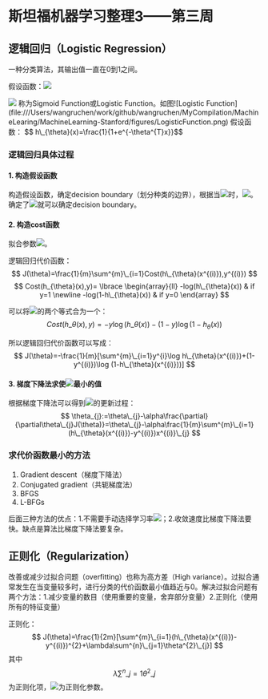 # 斯坦福机器学习整理3——第三周
<script type="text/javascript"
 src="http://cdn.mathjax.org/mathjax/latest/MathJax.js?config=TeX-AMS-MML_HTMLorMML">
</script>
## 逻辑回归（Logistic Regression）

一种分类算法，其输出值一直在0到1之间。

假设函数：<img src="http://www.forkosh.com/mathtex.cgi? h_{\theta}(x)=g(\theta^{T}x)"> 

<img src="http://www.forkosh.com/mathtex.cgi? g(z)=\frac{1}{1+e^{-z}}">
称为Sigmoid Function或Logistic Function。如图![Logistic Function](file:///Users/wangruchen/work/github/wangruchen/MyCompilation/MachineLearing/MachineLearning-Stanford/figures/LogisticFunction.png)
假设函数：
$$ h\_{\theta}(x)=\frac{1}{1+e^{-\theta^{T}x}}$$


### 逻辑回归具体过程

#### 1. 构造假设函数
构造假设函数，确定decision boundary（划分种类的边界），根据当<img src="http://www.forkosh.com/mathtex.cgi? \theta^{T}x \ge 0">时，<img src="http://www.forkosh.com/mathtex.cgi? y=1">。确定了<img src="http://www.forkosh.com/mathtex.cgi? \theta">就可以确定decision boundary。
#### 2. 构造cost函数
拟合参数<img src="http://www.forkosh.com/mathtex.cgi? \theta">。

逻辑回归代价函数：
$$
J(\theta)=\frac{1}{m}\sum^{m}\_{i=1}Cost(h\_{\theta}(x^{(i)}),y^{(i)})
$$
$$
Cost(h_{\theta}(x),y)=
\lbrace \begin{array}{ll}-log(h\_{\theta}(x)) & if y=1 \newline-log(1-h\_{\theta}(x)) & if y=0 \end{array} 
$$

可以将<img src="http://www.forkosh.com/mathtex.cgi? Cost(h_{\theta}(x),y)">的两个等式合为一个：
$$
Cost(h\_{\theta}(x),y)=-y\log(h\_{\theta}(x))-(1-y)\log(1-h_{\theta}(x))
$$

所以逻辑回归代价函数可以写成：
$$
J(\theta)=-\frac{1}{m}[\sum^{m}\_{i=1}y^{i}\log h\_{\theta}(x^{(i)})+(1-y^{(i)})\log (1-h\_{\theta}(x^{(i)}))]
$$
#### 3. 梯度下降法求使<img src="http://www.forkosh.com/mathtex.cgi? J(\theta)">最小的值
根据梯度下降法可以得到<img src="http://www.forkosh.com/mathtex.cgi? \theta">的更新过程：
$$
\theta_{j}:=\theta\_{j}-\alpha\frac{\partial}{\partial\theta\_{j}J(\theta)}=\theta\_{j}-\alpha\frac{1}{m}\sum^{m}\_{i=1}(h\_{\theta}(x^{(i)})-y^{(i)})x^{(i)}\_{j}
$$

### 求代价函数最小的方法

1. Gradient descent（梯度下降法）
2. Conjugated gradient（共轭梯度法）
3. BFGS
4. L-BFGs

后面三种方法的优点：1.不需要手动选择学习率<img src="http://www.forkosh.com/mathtex.cgi? \alpha">；2.收敛速度比梯度下降法要快。缺点是算法比梯度下降法要复杂。

## 正则化（Regularization）

改善或减少过拟合问题（overfitting）也称为高方差（High variance）。过拟合通常发生在当变量较多时，进行分类的代价函数最小值趋近与0。解决过拟合问题有两个方法：1.减少变量的数目（使用重要的变量，舍弃部分变量）2.正则化（使用所有的特征变量）

正则化：
$$
J(\theta)=\frac{1}{2m}[\sum^{m}\_{i=1}(h\_{\theta}(x^{(i)})-y^{(i)})^{2}+\lambda\sum^{n}\_{j=1}\theta^{2}\_{j}]
$$
其中$$\lambda\sum^{n}\_{j=1}\theta^{2}\_{j}$$为正则化项，<img src="http://www.forkosh.com/mathtex.cgi? \lambda">为正则化参数。

